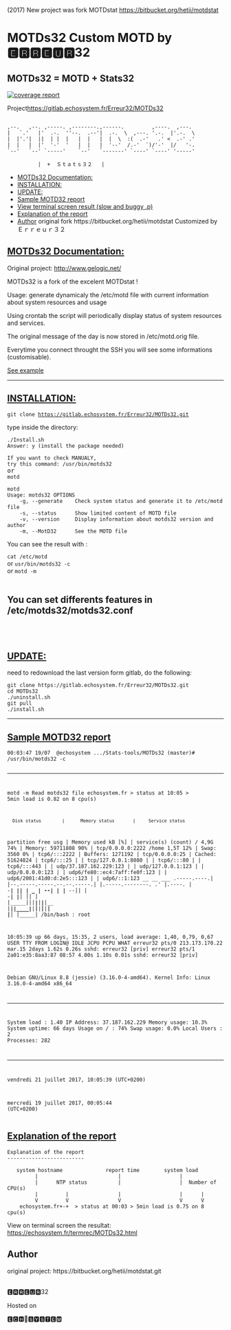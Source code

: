 (2017) New project was fork  MOTDstat https://bitbucket.org/hetii/motdstat

# MOTDs32 Custom MOTD by  🅴🆁🆁🅴🆄🆁32

## MOTDs32 = MOTD + Stats32

<article><p data-source-line="2"><a href="https://gitlab.echosystem.fr/Erreur32/MOTDs32/commits/master"><img src="https://gitlab.echosystem.fr/Erreur32/MOTDs32/badges/master/coverage.svg" alt="coverage report"></a></p>
<p data-source-line="8">Project<a href="https://gitlab.echosystem.fr/Erreur32/MOTDs32">https://gitlab.echosystem.fr/Erreur32/MOTDs32</a></p>

<pre data-source-line="10"><code class="hljs">
,--.   ,--. ,-----. ,--------.,------.         ,----.  ,---.
|   `.'   |'  .-.  ''--.  .--'|  .-.  \  ,---. '.-.  |'.-.  \
|  |'.'|  ||  | |  |   |  |   |  |  \  :(  .-'   .' &lt;  .-' .'
|  |   |  |'  '-'  '   |  |   |  '--'  /.-'  `)/'-'  |/   '-.
`--'   `--' `-----'    `--'   `-------' `----' `----' '-----'

          |  +	Ｓｔａｔｓ３２   |</code></pre><p data-source-line="18">
</p><ul class="toc">
  <li>
    <a href="#motds32-documentation">MOTDs32 Documentation:</a>
  </li>
  <li>
    <a href="#installation">INSTALLATION:</a>
  </li>
  <li>
    <a href="#update">UPDATE:</a>
  </li>
  <li>
    <a href="#sample-motd32-report">Sample  MOTD32 report</a>
  </li>
   <li>
    <a href="https://echosystem.fr/termrec/MOTDs32.html">View   terminal screen result (slow and buggy .p)</a>
  </li>
  <li>
    <a href="#explanation-of-the-report">Explanation of the report</a>
  </li>
  <li>
    <a href="#author">Author</a>
    original fork https://bitbucket.org/hetii/motdstat
Customized by     Ｅｒｒｅｕｒ３２
  </li>
</ul>
<p></p>
<h2 id="motds32-documentation" data-source-line="20"><a class="anchor" href="#motds32-documentation"><span class="octicon octicon-link">MOTDs32 Documentation:</span></a></h2>
<p data-source-line="23">Original project:
<a href="http://www.gelogic.net/">http://www.gelogic.net/</a></p>
 
<p data-source-line="26">MOTDs32 is a fork of the excelent MOTDstat !</p>
<p data-source-line="28">Usage: generate dynamicaly the /etc/motd file with current information about system resources and usage</p>
<p data-source-line="30">Using crontab the script will periodically display status of system resources and services.</p>
<p data-source-line="32">The original message of the day is now stored in /etc/motd.orig file.</p>
<p data-source-line="34">Everytime you connect throught the SSH you will see some informations (customisable).</p>
 
<p data-source-line="37"><a href="https://gitlab.echosystem.fr/Erreur32/MOTDs32/blob/master/README.md#sample-motd32-report">See  example</a></p>
<hr>
<h2 id="installation" data-source-line="44"><a class="anchor" href="#installation"><span class="octicon octicon-link">INSTALLATION:</span></a></h2>
<p data-source-line="46"><code class="hljs">git clone <a href="https://gitlab.echosystem.fr/Erreur32/MOTDs32.git">https://gitlab.echosystem.fr/Erreur32/MOTDs32.git</a></code></p>
<p data-source-line="48">type inside the directory:</p>
<pre data-source-line="50"><code class="hljs">./Install.sh
Answer: y (install the package needed)</code>
<code> 
If you want to check MANUALY,
try this command: /usr/bin/motds32</code>
or
<code>motd
</code></pre>
<pre data-source-line="50"><code class="hljs">motd
Usage: motds32 OPTIONS
    -g, --generate    Check system status and generate it to /etc/motd file
    -s, --status      Show limited content of MOTD file
    -v, --version     Display information about motds32 version and author
    -m, --MotD32      See the MOTD file
</code></pre>

You can see the result with :

<code>cat /etc/motd</code> 
<br>or
<code>usr/bin/motds32 -c</code>
<br>or
<code>motd -m</code><br><br>

<h2>You can set differents features in  /etc/motds32/motds32.conf</h2>

<br><br>
<h2 id="update" data-source-line="52"><a class="anchor" href="#update">UPDATE:</a></h2>
need to redownload the last version form gitlab, do the following:
<pre data-source-line="55"><code class="hljs">git clone https://gitlab.echosystem.fr/Erreur32/MOTDs32.git
cd MOTDs32
./uninstall.sh
git pull
./install.sh
</code></pre>


 
<hr>
<h2 id="sample-motd32-report" data-source-line="74"><a class="anchor" href="#sample-motd32-report"><span class="octicon octicon-link">Sample  MOTD32 report</span></a></h2>
<pre data-source-line="77"><code class="hljs">00:03:47 19/07  @echosystem .../Stats-tools/MOTDs32 (master)# /usr/bin/motds32 -c
 
--------------------------------------------------

 motd -m
Read motds32 file
        echosystem.fr  > status at 10:05 > 5min load is 0.82 on 8 cpu(s)

      Disk status        |      Memory status       |     Service status
partition      free  usg | Memory      used kB  [%] | service(s)        (count)
/              4,9G  74% | Memory:    59711808  90% | tcp/0.0.0.0:2222
/home          1,5T  12% | Swap:          3560   0% | tcp6/:::2222
                         | Buffers:    1271192      | tcp/0.0.0.0:25
                         | Cached:    51624824      | tcp6/:::25
                         |                          | tcp/127.0.0.1:8080
                         |                          | tcp6/:::80
                         |                          | tcp6/:::443
                         |                          | udp/37.187.162.229:123
                         |                          | udp/127.0.0.1:123
                         |                          | udp/0.0.0.0:123
                         |                          | udp6/fe80::ec4:7aff:fe0f:123
                         |                          | udp6/2001:41d0:d:2e5:::123
                         |                          | udp6/::1:123
             __                             __                      ___
.-----.----.|  |--.-----.-----.--.--.-----.|  |_.-----.--------.  .'  _|.----.
|  -__|  __||     |  _  |__ --|  |  |__ --||   _|  -__|        |__|   _||   _|
|_____|____||__|__|_____|_____|___  |_____||____|_____|__|__|__|__|__|  |__|
                              |_____|
/bin/bash : root

 10:05:39 up 66 days, 15:35,  2 users,  load average: 1,40, 0,79, 0,67
USER     TTY      FROM             LOGIN@   IDLE   JCPU   PCPU WHAT
erreur32 pts/0    213.173.170.22   mar.15    2days  1.62s  0.26s sshd: erreur32 [priv]
erreur32 pts/1    2a01:e35:8aa3:87 08:57    4.00s  1.10s  0.01s sshd: erreur32 [priv]

Debian GNU/Linux 8.8 (jessie) (3.16.0-4-amd64).
Kernel Info:    Linux 3.16.0-4-amd64 x86_64

-----------     ---     ------------    ----------
System load :   1.40    IP Address:     37.187.162.229
Memory usage:   10.3%   System uptime:  66 days
Usage on /  :   74%     Swap usage:     0.0%
Local Users :   2       Processes:      282
-----------     ---     ------------    ----------

  vendredi 21 juillet 2017, 10:05:39 (UTC+0200)


  mercredi 19 juillet 2017, 00:05:44 (UTC+0200)</code></pre><h2 id="explanation-of-the-report" data-source-line="127"><a class="anchor" href="#explanation-of-the-report"><span class="octicon octicon-link">Explanation of the report</span></a></h2>
<pre data-source-line="129"><code class="hljs">Explanation of the report
-------------------------

   system hostname              report time        system load
         |                          |                   |
         |      NTP status          |                   |  Number of CPU(s)
         |         |                |                   |      |
         V         V                V                   V      V                  
    echosystem.fr+-+  > status at 00:03 > 5min load is 0.75 on 8 cpu(s)</code></pre>
    

View on terminal screen the resultat:    
<a class="anchor" href="https://echosystem.fr/termrec/MOTDs32.html">https://echosystem.fr/termrec/MOTDs32.html</a>

<h2 id="author" data-source-line="144"><a class="anchor" href="#author"><span class="octicon octicon-link"></span></a>Author</h2>
original project: https://bitbucket.org/hetii/motdstat.git <br><br>
<div class="success" data-source-line="146">
<p>  🅴🆁🆁🅴🆄🆁32</p>
</div>
<div class="warning" data-source-line="152">
<p>Hosted on</p>
</div>
<div class="info" data-source-line="158">
<p>🅴🅲🅷🔵🆂🆈🆂🆃🅴🅼</p>
</div>
</article>